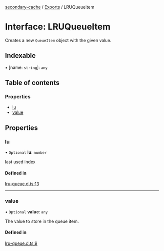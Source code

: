[secondary-cache](../README.md) / [Exports](../modules.md) / LRUQueueItem

# Interface: LRUQueueItem

Creates a new `QueueItem` object with the given value.

## Indexable

▪ [name: `string`]: `any`

## Table of contents

### Properties

- [lu](LRUQueueItem.md#lu)
- [value](LRUQueueItem.md#value)

## Properties

### lu

• `Optional` **lu**: `number`

last used index

#### Defined in

[lru-queue.d.ts:13](https://github.com/snowyu/secondary-cache.js/blob/f66cf26/src/lru-queue.d.ts#L13)

___

### value

• `Optional` **value**: `any`

The value to store in the queue item.

#### Defined in

[lru-queue.d.ts:9](https://github.com/snowyu/secondary-cache.js/blob/f66cf26/src/lru-queue.d.ts#L9)
